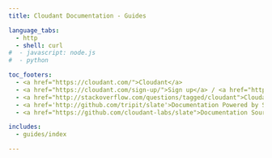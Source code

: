 ```yaml
---
title: Cloudant Documentation - Guides

language_tabs:
  - http
  - shell: curl
#  - javascript: node.js
#  - python

toc_footers:
  - <a href="https://cloudant.com/">Cloudant</a>
  - <a href="https://cloudant.com/sign-up/">Sign up</a> / <a href="https://cloudant.com/sign-in/">Sign in</a>
  - <a href="http://stackoverflow.com/questions/tagged/cloudant">Cloudant on StackOverflow</a>
  - <a href='http://github.com/tripit/slate'>Documentation Powered by Slate</a>
  - <a href="https://github.com/cloudant-labs/slate">Documentation Source</a>

includes:
  - guides/index

---
```


<script>
fragments = {
  '#json': 'json.html',
  '#monitoring-replication28': 'managing_tasks.html',
  '#managing-tasks': 'managing-tasks.html',
  '#document-versioning-and-mvcc': 'mvcc.html',
  '#conflicts': 'conflicts.html',
  '#transactions-in-cloudant': 'transactions.html',
  '#cap-theorem': 'cap_theorem.html',
  '#acid': 'acid.html',
  '#back-up-your-data': 'backup-guide.html',
  '#back-up-your-data-using-replication': 'backup-guide-using-replication.html',
  '#couchapps': 'couchapps.html',
  '#design-document-management': 'design_document_management.html',
  '#replication': 'replication_guide.html',
  '#cloudant-geospatial': 'geo.html',
  '#warehousing': 'warehousing.html'
}
fragment = window.location.hash;
dest = fragments[fragment];
if (dest) {
  window.location = dest;
}
</script>
